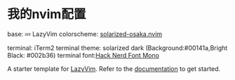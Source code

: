 # 我的nvim配置

base: 💤 LazyVim
colorscheme: [solarized-osaka.nvim](https://github.com/craftzdog/solarized-osaka.nvim)

terminal: iTerm2
terminal theme: solarized dark (Background:#00141a,Bright Black: #002b36)
terminal font:[Hack Nerd Font Mono](https://github.com/ryanoasis/nerd-fonts/releases/download/v3.1.1/Hack.zip)

A starter template for [LazyVim](https://github.com/LazyVim/LazyVim).
Refer to the [documentation](https://lazyvim.github.io/installation) to get started.
